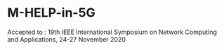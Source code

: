 # M-HELP-in-5G
Accepted to : 19th IEEE International Symposium on Network Computing and Applications, 24-27 November 2020
